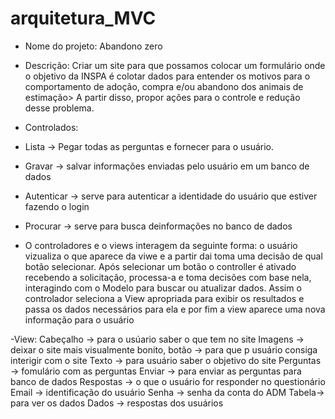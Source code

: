 # arquitetura_MVC
- Nome do projeto: Abandono zero
- Descrição: Criar um site para que possamos colocar um formulário onde o objetivo da INSPA é colotar dados para entender os motivos para o comportamento de adoção, compra e/ou abandono dos animais de estimação> A partir disso, propor ações para o controle e redução desse problema.

- Controlados:
-  Lista -> Pegar todas as perguntas e fornecer para o usuário. 
- Gravar ->  salvar informações enviadas pelo usuário em um banco de dados
- Autenticar -> serve para autenticar a identidade do usuário que estiver fazendo o login
- Procurar -> serve para busca deinformações no banco de dados
- O controladores e o views interagem da seguinte forma: o usuário vizualiza o que aparece da viwe e a partir dai toma uma decisão de qual botão selecionar. Após selecionar um botão o controller é ativado recebendo a solicitação, processa-a e toma decisões com base nela, interagindo com o Modelo para buscar ou atualizar dados. Assim o controlador seleciona a View apropriada para exibir os resultados e passa os dados necessários para ela e por fim a view aparece uma nova informação para o usuário

  
-View: Cabeçalho -> para o usúario saber o que tem no site
Imagens -> deixar o site mais visualmente bonito, botão -> para que p usuário consiga interigir com o site
Texto -> para usuário saber o objetivo do site
Perguntas -> fomulário com as perguntas
Enviar -> para enviar as perguntas para banco de dados
Respostas -> o que o usuário for responder no questionário
Email -> identificação do usuário
Senha -> senha da conta do ADM
Tabela-> para ver os dados
Dados -> respostas dos usuários 
